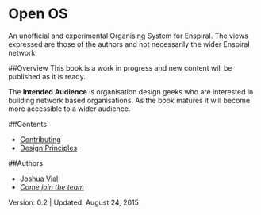 # Open OS
An unofficial and experimental Organising System for Enspiral. The views expressed are those of the authors and not necessarily the wider Enspiral network.

##Overview 
This book is a work in progress and new content will be published as it is ready.

The **Intended Audience** is organisation design geeks who are interested in building network based organisations. As the book matures it will become more accessible to a wider audience.

##Contents

* [Contributing](./CONTRIBUTING.md)
* [Design Principles](./design_principles.md)

##Authors
* [Joshua Vial](http://joshuavial.com)
* *[Come join the team](./CONTRIBUTING.md)*


Version: 0.2 | Updated: August 24, 2015